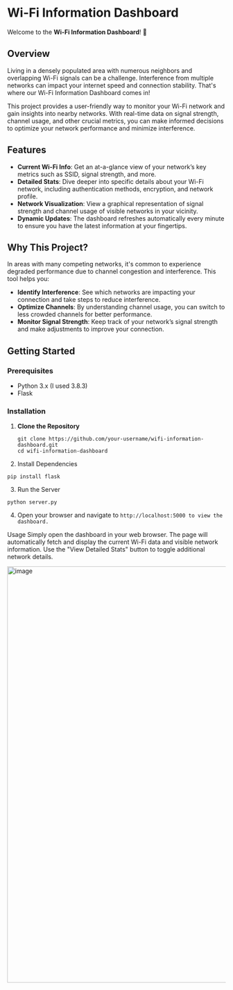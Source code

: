 # Wi-Fi Information Dashboard

Welcome to the **Wi-Fi Information Dashboard**! 🎉

## Overview

Living in a densely populated area with numerous neighbors and overlapping Wi-Fi signals can be a challenge. Interference from multiple networks can impact your internet speed and connection stability. That's where our Wi-Fi Information Dashboard comes in!

This project provides a user-friendly way to monitor your Wi-Fi network and gain insights into nearby networks. With real-time data on signal strength, channel usage, and other crucial metrics, you can make informed decisions to optimize your network performance and minimize interference.

## Features

- **Current Wi-Fi Info**: Get an at-a-glance view of your network’s key metrics such as SSID, signal strength, and more.
- **Detailed Stats**: Dive deeper into specific details about your Wi-Fi network, including authentication methods, encryption, and network profile.
- **Network Visualization**: View a graphical representation of signal strength and channel usage of visible networks in your vicinity.
- **Dynamic Updates**: The dashboard refreshes automatically every minute to ensure you have the latest information at your fingertips.

## Why This Project?

In areas with many competing networks, it's common to experience degraded performance due to channel congestion and interference. This tool helps you:
- **Identify Interference**: See which networks are impacting your connection and take steps to reduce interference.
- **Optimize Channels**: By understanding channel usage, you can switch to less crowded channels for better performance.
- **Monitor Signal Strength**: Keep track of your network’s signal strength and make adjustments to improve your connection.

## Getting Started

### Prerequisites

- Python 3.x (I used 3.8.3)
- Flask

### Installation

1. **Clone the Repository**
   ```
   git clone https://github.com/your-username/wifi-information-dashboard.git
   cd wifi-information-dashboard
   ```

2. Install Dependencies

```pip install flask```

3. Run the Server

```
python server.py
```

4. Open your browser and navigate to ```http://localhost:5000 to view the dashboard.```

Usage
Simply open the dashboard in your web browser. The page will automatically fetch and display the current Wi-Fi data and visible network information. Use the "View Detailed Stats" button to toggle additional network details.

<img width="960" alt="image" src="https://github.com/user-attachments/assets/b4b07c3c-f184-4de9-bdc3-eca0a9c5c02e">

